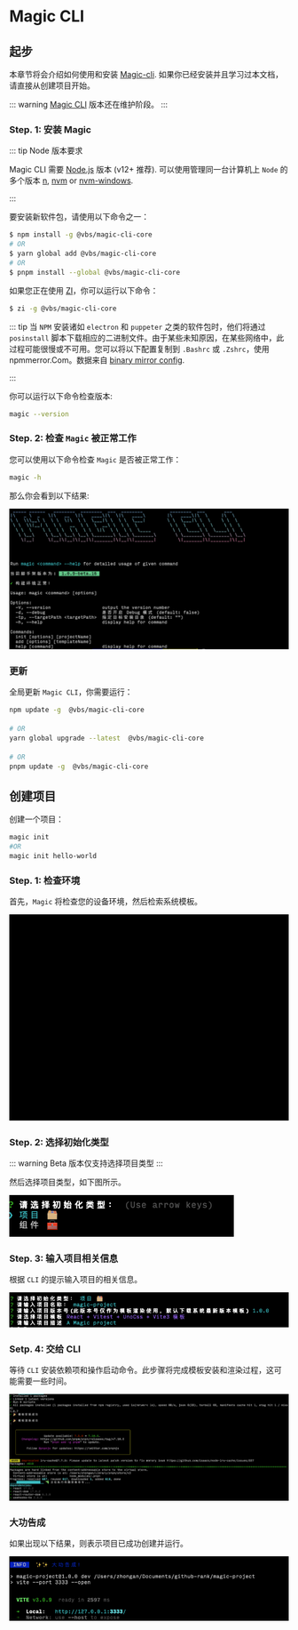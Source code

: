 # Magic CLI

## 起步

本章节将会介绍如何使用和安装 [Magic-cli](https://github.com/vbs-plus/magic-cli). 如果你已经安装并且学习过本文档，请直接从创建项目开始。

::: warning
[Magic CLI](https://github.com/vbs-plus/magic-cli) 版本还在维护阶段。
:::

###  Step. 1: 安装 Magic

::: tip Node 版本要求

Magic CLI 需要 [Node.js](https://nodejs.org/) 版本 (v12+ 推荐). 可以使用管理同一台计算机上 `Node` 的多个版本 [n](https://github.com/tj/n), [nvm](https://github.com/creationix/nvm) or [nvm-windows](https://github.com/coreybutler/nvm-windows).

:::

要安装新软件包，请使用以下命令之一：

``` sh
$ npm install -g @vbs/magic-cli-core
# OR
$ yarn global add @vbs/magic-cli-core
# OR
$ pnpm install --global @vbs/magic-cli-core
```


如果您正在使用 [ZI](https://www.npmjs.com/package/za-zi)，你可以运行以下命令：

```sh
$ zi -g @vbs/magic-cli-core
```

::: tip
当 `NPM` 安装诸如 `electron` 和 `puppeter` 之类的软件包时，他们将通过 `posinstall` 脚本下载相应的二进制文件。由于某些未知原因，在某些网络中，此过程可能很慢或不可用。您可以将以下配置复制到 `.Bashrc` 或 `.Zshrc`，使用npmmerror.Com。数据来自 [binary mirror config](https://github.com/cnpm/binary-mirror-config).

:::

你可以运行以下命令检查版本:

```sh
magic --version
```

###  Step. 2: 检查 `Magic` 被正常工作

您可以使用以下命令检查 `Magic` 是否被正常工作：

```sh
magic -h
```
那么你会看到以下结果:

![](https://raw.githubusercontent.com/imageList/imglist/master/img/20220905094449.png)

### 更新

全局更新 `Magic CLI`，你需要运行：

```sh
npm update -g  @vbs/magic-cli-core

# OR
yarn global upgrade --latest  @vbs/magic-cli-core

# OR
pnpm update -g  @vbs/magic-cli-core
```

## 创建项目

创建一个项目：

```sh
magic init 
#OR
magic init hello-world
```
### Step. 1: 检查环境

首先，`Magic` 将检查您的设备环境，然后检索系统模板。

![](https://raw.githubusercontent.com/imageList/imglist/master/img/Kapture%202022-09-05%20at%2009.54.02.gif)


### Step. 2: 选择初始化类型

::: warning
Beta 版本仅支持选择项目类型
:::

然后选择项目类型，如下图所示。

![](https://raw.githubusercontent.com/imageList/imglist/master/img/20220905095943.png)

### Step. 3: 输入项目相关信息

根据 `CLI` 的提示输入项目的相关信息。

![](https://raw.githubusercontent.com/imageList/imglist/master/img/20220905100112.png)


### Setp. 4: 交给 CLI
等待 `CLI` 安装依赖项和操作启动命令。此步骤将完成模板安装和渲染过程，这可能需要一些时间。

![](https://raw.githubusercontent.com/imageList/imglist/master/img/20220905100705.png)

### 大功告成

如果出现以下结果，则表示项目已成功创建并运行。

![](https://raw.githubusercontent.com/imageList/imglist/master/img/20220905100841.png)

